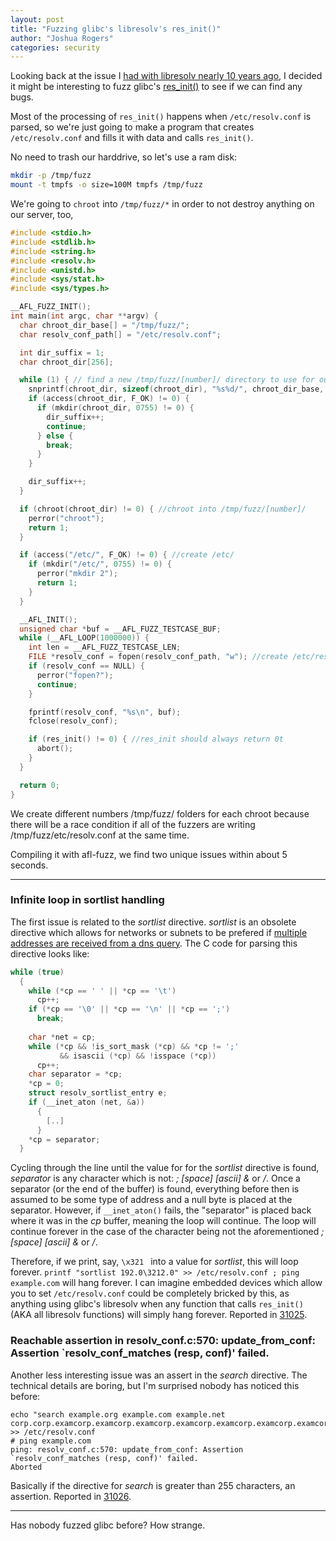 ```yaml
---
layout: post
title: "Fuzzing glibc's libresolv's res_init()"
author: "Joshua Rogers"
categories: security
---
```


Looking back at the issue I [had with libresolv nearly 10 years ago](https://joshua.hu/revisiting-my-old-blog), I decided it might be interesting to fuzz glibc's [res_init()](https://man7.org/linux/man-pages/man3/res_init.3.html) to see if we can find any bugs.

Most of the processing of `res_init()` happens when `/etc/resolv.conf` is parsed, so we're just going to make a program that creates `/etc/resolv.conf` and fills it with data and calls `res_init()`.

No need to trash our harddrive, so let's use a ram disk:
```bash
mkdir -p /tmp/fuzz
mount -t tmpfs -o size=100M tmpfs /tmp/fuzz
```

We're going to `chroot` into `/tmp/fuzz/*` in order to not destroy anything on our server, too,

```C
#include <stdio.h>
#include <stdlib.h>
#include <string.h>
#include <resolv.h>
#include <unistd.h>
#include <sys/stat.h>
#include <sys/types.h>

__AFL_FUZZ_INIT();
int main(int argc, char **argv) {
  char chroot_dir_base[] = "/tmp/fuzz/";
  char resolv_conf_path[] = "/etc/resolv.conf";

  int dir_suffix = 1;
  char chroot_dir[256];

  while (1) { // find a new /tmp/fuzz/[number]/ directory to use for our chroot.
    snprintf(chroot_dir, sizeof(chroot_dir), "%s%d/", chroot_dir_base, dir_suffix);
    if (access(chroot_dir, F_OK) != 0) {
      if (mkdir(chroot_dir, 0755) != 0) {
        dir_suffix++;
        continue;
      } else {
        break;
      }
    }

    dir_suffix++;
  }

  if (chroot(chroot_dir) != 0) { //chroot into /tmp/fuzz/[number]/
    perror("chroot");
    return 1;
  }

  if (access("/etc/", F_OK) != 0) { //create /etc/
    if (mkdir("/etc/", 0755) != 0) {
      perror("mkdir 2");
      return 1;
    }
  }

  __AFL_INIT();
  unsigned char *buf = __AFL_FUZZ_TESTCASE_BUF;
  while (__AFL_LOOP(1000000)) {
    int len = __AFL_FUZZ_TESTCASE_LEN;
    FILE *resolv_conf = fopen(resolv_conf_path, "w"); //create /etc/resolv.conf
    if (resolv_conf == NULL) {
      perror("fopen?");
      continue;
    }

    fprintf(resolv_conf, "%s\n", buf);
    fclose(resolv_conf);

    if (res_init() != 0) { //res_init should always return 0t
      abort();
    }
  }

  return 0;
}
```

We create different numbers /tmp/fuzz/ folders for each chroot because there will be a race condition if all of the fuzzers are writing /tmp/fuzz/etc/resolv.conf at the same time.

Compiling it with afl-fuzz, we find two unique issues within about 5 seconds.

---

### Infinite loop in sortlist handling
The first issue is related to the _sortlist_ directive. _sortlist_ is an obsolete directive which allows for networks or subnets to be prefered if [multiple addresses are received from a dns query](https://docstore.mik.ua/orelly/networking_2ndEd/dns/ch06_01.htm#dns4-CHP-6-SECT-1.5.html). The C code for parsing this directive looks like:
```C
while (true)
  {
    while (*cp == ' ' || *cp == '\t')
      cp++;
    if (*cp == '\0' || *cp == '\n' || *cp == ';')
      break;
      
    char *net = cp;
    while (*cp && !is_sort_mask (*cp) && *cp != ';'
           && isascii (*cp) && !isspace (*cp))
      cp++;
    char separator = *cp;
    *cp = 0;
    struct resolv_sortlist_entry e;
    if (__inet_aton (net, &a))
      {
        [..]
      }
    *cp = separator;
  }
```
Cycling through the line until the value for for the _sortlist_ directive is found, _separator_ is any character which is not: _;_ _[space]_ _[ascii]_ _&_ or _/_. Once a separator (or the end of the buffer) is found, everything before then is assumed to be some type of address and a null byte is placed at the separator. However, if `__inet_aton()` fails, the "separator" is placed back where it was in the _cp_ buffer, meaning the loop will continue. The loop will continue forever in the case of the character being not the aforementioned _;_ _[space]_ _[ascii]_ _&_ or _/_.

Therefore, if we print, say, `\x321 ` into a value for _sortlist_, this will loop forever. `printf "sortlist 192.0\3212.0" >> /etc/resolv.conf ; ping example.com` will hang forever. I can imagine embedded devices which allow you to set `/etc/resolv.conf` could be completely bricked by this, as anything using glibc's libresolv when any function that calls `res_init()` (AKA all libresolv functions) will simply hang forever. Reported in [31025](https://sourceware.org/bugzilla/show_bug.cgi?id=31025).

### Reachable assertion in resolv_conf.c:570: update_from_conf: Assertion `resolv_conf_matches (resp, conf)' failed.

Another less interesting issue was an assert in the _search_ directive. The technical details are boring, but I'm surprised nobody has noticed this before:
```
echo "search example.org example.com example.net corp.corp.examcorp.examcorp.examcorp.examcorp.examcorp.examcorp.examcorp.examcorp.examcorp.examcorp.examcorp.examcorp.examcorp.examcorp.examcorp.examcorp.examcorp.examcorp.examcorp.examcorp.examcorp.examcorp.examcorp.examcorp.examcorp.examcorp.examcorp.examcorp.examcorp.examcorp.examcorp.examcorp.examcorp.examcorp.examcorp.examcorp.examcorp.examcorp.examcorp.examcorp.examcorp.examcorp.exam" >> /etc/resolv.conf
# ping example.com
ping: resolv_conf.c:570: update_from_conf: Assertion `resolv_conf_matches (resp, conf)' failed.
Aborted
```

Basically if the directive for _search_ is greater than 255 characters, an assertion. Reported in [31026](https://sourceware.org/bugzilla/show_bug.cgi?id=31026).

---

Has nobody fuzzed glibc before? How strange.
